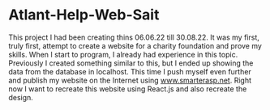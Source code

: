 # Atlant-Help-Web-Sait

This project I had been creating thins 06.06.22 till 30.08.22. It was my first, truly first, attempt to create a website for a charity foundation and prove my skills.
When I start to program, I already had experience in this topic. Previously I created something similar to this, but I ended up showing the data from the database in localhost.
This time I push myself even further and publish my website on the Internet using www.smarterasp.net. 
Right now I want to recreate this website using React.js and also recreate the design.
